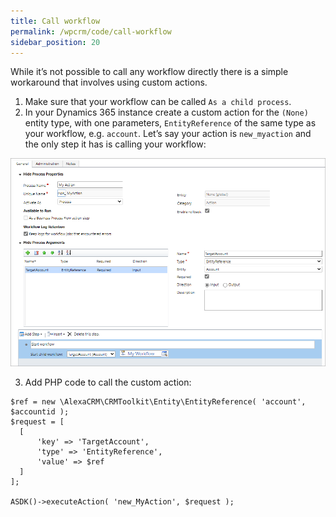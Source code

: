 ```yaml
---
title: Call workflow
permalink: /wpcrm/code/call-workflow
sidebar_position: 20
---
```


While it’s not possible to call any workflow directly there is a simple workaround that involves using custom actions.

1. Make sure that your workflow can be called `As a child process`.
2. In your Dynamics 365 instance create a custom action for the `(None)` entity type, with one parameters, `EntityReference` of the same type as your workflow, e.g. `account`. Let’s say your action is `new_myaction` and the only step it has is calling your workflow:

![workflow](../img/workflow.png)

3. Add PHP code to call the custom action:

```
$ref = new \AlexaCRM\CRMToolkit\Entity\EntityReference( 'account', $accountid );
$request = [
  [
      'key' => 'TargetAccount',
      'type' => 'EntityReference',
      'value' => $ref
  ]
];
 
ASDK()->executeAction( 'new_MyAction', $request );
```